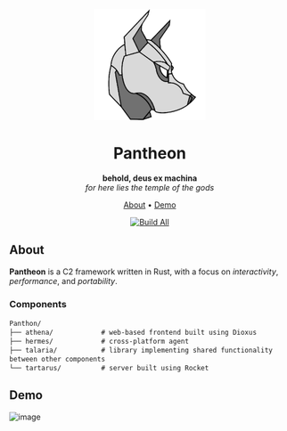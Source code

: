 <div align="center">
  
<div>
  <img height=200 src="athena/assets/cdo-logo.png" alt="Pantheon logo" />
</div>

# Pantheon
**behold, deus ex machina**\
*for here lies the temple of the gods*

[About](#about) •
[Demo](#demo)

[![Build All](https://github.com/Dack985/Pantheon/actions/workflows/main.yml/badge.svg?branch=main)](https://github.com/Dack985/Pantheon/actions/workflows/main.yml)

</div>


## About
**Pantheon** is a C2 framework written in Rust, with a focus on *interactivity*, *performance*, and *portability*.

### Components
```
Panthon/
├── athena/            # web-based frontend built using Dioxus
├── hermes/            # cross-platform agent
├── talaria/           # library implementing shared functionality between other components
└── tartarus/          # server built using Rocket
```


## Demo
![image](https://github.com/user-attachments/assets/a409f146-c2b5-46f2-aae6-2007e7216910)
